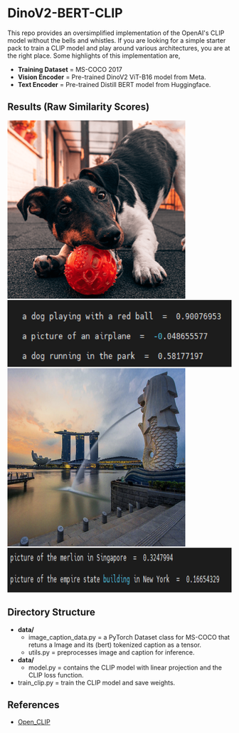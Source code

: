 # DinoV2-BERT-CLIP

This repo provides an oversimplified implementation of the OpenAI's CLIP model without the bells and whistles. If you are looking for a simple starter pack to train a CLIP model and play around various architectures, you are at the right place. Some highlights of this implementation are,

+ **Training Dataset** = MS-COCO 2017
+ **Vision Encoder** = Pre-trained DinoV2 ViT-B16 model from Meta.
+ **Text Encoder** = Pre-trained Distill BERT model from Huggingface.

## Results (Raw Similarity Scores)
<img src="https://github.com/NMS05/DinoV2-BERT-CLIP/blob/main/imgs/dog.png" width="400" height="400">
<img src="https://github.com/NMS05/DinoV2-BERT-CLIP/blob/main/imgs/clip_result.png" width="600" height="150">
<img src="https://github.com/NMS05/DinoV2-BERT-CLIP/blob/main/imgs/merlion.png" width="400" height="400">
<img src="https://github.com/NMS05/DinoV2-BERT-CLIP/blob/main/imgs/clip_result2.png" width="600" height="100">

## Directory Structure

+ **data/**
  - image_caption_data.py = a PyTorch Dataset class for MS-COCO that retuns a Image and its (bert) tokenized caption as a tensor.
  - utils.py = preprocesses image and caption for inference.
+ **data/**
  - model.py = contains the CLIP model with linear projection and the CLIP loss function.
+ train_clip.py = train the CLIP model and save weights.

## References
+ [Open_CLIP](https://github.com/mlfoundations/open_clip/tree/main/src)
